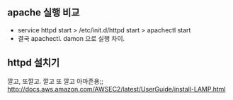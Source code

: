 

## apache 실행 비교
- service httpd start > /etc/init.d/httpd start > apachectl start
- 결국 apachectl. damon 으로 실행 차이.

## httpd 설치기
깔고, 또깔고. 깔고  또 깔고
아마존용;;
http://docs.aws.amazon.com/AWSEC2/latest/UserGuide/install-LAMP.html
